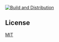 [![Build and Distribution](https://github.com/feebaio/feeba-ios/actions/workflows/firebase_distribution.yml/badge.svg?branch=main)](https://github.com/feebaio/feeba-ios/actions/workflows/firebase_distribution.yaml)


## License

[MIT](https://choosealicense.com/licenses/mit/)

